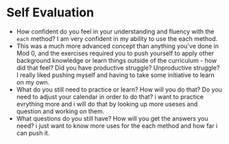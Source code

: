 # Self Evaluation

- How confident do you feel in your understanding and fluency with the `each` method?
I am very confident in my ability to use the each method.
- This was a much more advanced concept than anything you've done in Mod 0, and the exercises required you to push yourself to apply other background knowledge or learn things outside of the curriculum - how did that feel? Did you have productive struggle? Unproductive struggle?
I really liked pushing myself and having to take some initiative to learn on my own.
- What do you still need to practice or learn? How will you do that? Do you need to adjust your calendar in order to do that?
i want to practice evrything more and i will do that by looking up more useses and question and working on them.
- What questions do you still have? How will you get the answers you need?
i just want to know more uses for the each method and how far i can push it.